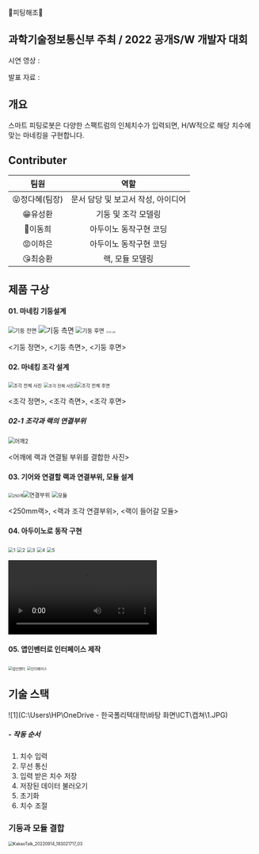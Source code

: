 🧥피팅해조👚



##  과학기술정보통신부 주최 / 2022 공개S/W 개발자 대회

시연 영상 :

발표 자료 :



##  개요 

스마트 피팅로봇은 다양한 스팩트럼의 인체치수가 입력되면, H/W적으로 해당 치수에 맞는 마네킹을 구현합니다.



##   Contributer

|     팀원      |                역할                |
| :-----------: | :--------------------------------: |
| 😝정다혜(팀장) | 문서 담당 및 보고서 작성, 아이디어 |
|    😁유성환    |        기둥 및 조각 모델링         |
|    🥶이동희    |       아두이노 동작구현 코딩       |
|    😡이하은    |       아두이노 동작구현 코딩       |
|    😘최승환    |          랙, 모듈 모델링           |



##  제품 구상

####  01. 마네킹 기둥설계

<img src="C:\Users\HP\OneDrive - 한국폴리텍대학\바탕 화면\ICT\캡쳐\기둥 전면.JPG" alt="기둥 전면" style="zoom:80%;" /> <img src="C:\Users\HP\OneDrive - 한국폴리텍대학\바탕 화면\ICT\캡쳐\기둥 측면.JPG" alt="기둥 측면"  /> <img src="C:\Users\HP\OneDrive - 한국폴리텍대학\바탕 화면\ICT\캡쳐\기둥 후면.JPG" alt="기둥 후면" style="zoom:80%;" /> <img src="C:\Users\HP\OneDrive - 한국폴리텍대학\바탕 화면\ICT\캡쳐\기둥 실물.jpg" alt="기둥 실물" style="zoom: 26%;" />

<기둥 정면>, <기둥 측면>, <기둥 후면>

####  02. 마네킹 조각 설계

<img src="C:\Users\HP\OneDrive - 한국폴리텍대학\바탕 화면\ICT\캡쳐\조각 전체 사진.JPG" alt="조각 전체 사진" style="zoom: 67%;" /> <img src="C:\Users\HP\OneDrive - 한국폴리텍대학\바탕 화면\ICT\캡쳐\조각 전체 사진2.JPG" alt="조각 전체 사진2" style="zoom:60%;" /><img src="C:\Users\HP\OneDrive - 한국폴리텍대학\바탕 화면\ICT\캡쳐\조각 전체 후면.JPG" alt="조각 전체 후면" style="zoom:67%;" />

<조각 정면>, <조각 측면>, <조각 후면>

#####  02-1 조각과 랙의 연결부위

<img src="C:\Users\HP\OneDrive - 한국폴리텍대학\바탕 화면\ICT\캡쳐\어깨2.JPG" alt="어깨2" style="zoom:80%;" /> 

<어깨에 랙과 연결될 부위를 결합한 사진>

####  03. 기어와 연결할 랙과 연결부위, 모듈 설계

<img src="C:\Users\HP\OneDrive - 한국폴리텍대학\바탕 화면\ICT\캡쳐\250랙.JPG" alt="250랙" style="zoom: 55%;" /><img src="C:\Users\HP\OneDrive - 한국폴리텍대학\바탕 화면\ICT\캡쳐\연결부위.JPG" alt="연결부위" style="zoom:80%;" /> <img src="C:\Users\HP\OneDrive - 한국폴리텍대학\바탕 화면\ICT\캡쳐\모듈.JPG" alt="모듈" style="zoom:75%;" />

<250mm랙>, <랙과 조각 연결부위>, <랙이 들어갈 모듈>

####  04. 아두이노로 동작  구현

<img src="C:\Users\HP\OneDrive - 한국폴리텍대학\바탕 화면\ICT\코딩\1.png" alt="1" style="zoom: 65%;" /> <img src="C:\Users\HP\OneDrive - 한국폴리텍대학\바탕 화면\ICT\코딩\2.png" alt="2" style="zoom:65%;" /> <img src="C:\Users\HP\OneDrive - 한국폴리텍대학\바탕 화면\ICT\코딩\3.png" alt="3" style="zoom:65%;" /> <img src="C:\Users\HP\OneDrive - 한국폴리텍대학\바탕 화면\ICT\코딩\4.png" alt="4" style="zoom:65%;" /> <img src="C:\Users\HP\OneDrive - 한국폴리텍대학\바탕 화면\ICT\코딩\5.png" alt="5" style="zoom:65%;" /> 

<video src="C:\Users\HP\OneDrive - 한국폴리텍대학\바탕 화면\ICT\KakaoTalk_20220915_100300223.mp4"><style="zoom:10%;"/video>

####  05. 앱인벤터로 인터페이스 제작

​                                <img src="C:\Users\HP\OneDrive - 한국폴리텍대학\바탕 화면\ICT\캡쳐\앱인벤터.png" alt="앱인벤터" style="zoom:50%;" />                              <img src="C:\Users\HP\OneDrive - 한국폴리텍대학\바탕 화면\ICT\캡쳐\인터페이스.png" alt="인터페이스" style="zoom:50%;" />  

##  기술 스택

![1](C:\Users\HP\OneDrive - 한국폴리텍대학\바탕 화면\ICT\캡쳐\1.JPG)

#####  - 작동 순서

1. 치수 입력
2. 무선 통신
3. 입력 받은 치수 저장
4. 저장된 데이터 불러오기
5. 초기화
6. 치수 조절

###  기둥과 모듈 결합

<img src="C:\Users\HP\OneDrive - 한국폴리텍대학\바탕 화면\ICT\캡쳐\KakaoTalk_20220914_183021717_03.jpg" alt="KakaoTalk_20220914_183021717_03" style="zoom:60%;" />